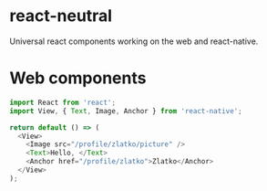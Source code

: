 # react-neutral
Universal react components working on the web and react-native.

# Web components

```js
import React from 'react';
import View, { Text, Image, Anchor } from 'react-native';

return default () => (
  <View>
    <Image src="/profile/zlatko/picture" />
    <Text>Hello, </Text>
    <Anchor href="/profile/zlatko">Zlatko</Anchor>
  </View>
);
```
